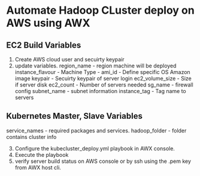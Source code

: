# Automate Hadoop CLuster deploy on AWS using AWX

## EC2 Build Variables
1. Create AWS cloud user and secuirty keypair
2. update variables.
   region_name - region machine will be deployed
   instance_flavour - Machine Type - 
   ami_id - Define specific OS Amazon image
   keypair - Secuirty keypair of server login
   ec2_volume_size - Size if server disk
   ec2_count - Number of servers needed
   sg_name - firewall config
   subnet_name - subnet information
   instance_tag - Tag name to servers


## Kubernetes Master, Slave Variables
   service_names - required packages and services.
   hadoop_folder - folder contains cluster info

3. Configure the kubecluster_deploy.yml  playbook in AWX console.
4. Execute the playbook
5. verify server build status on AWS console or by ssh using the .pem key from AWX host cli.